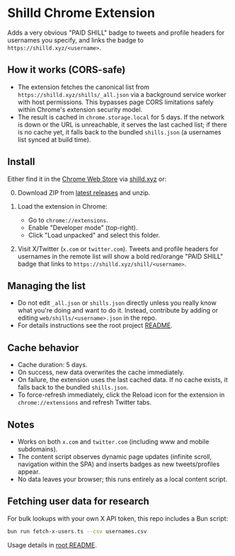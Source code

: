 # Shilld Chrome Extension

Adds a very obvious "PAID SHILL" badge to tweets and profile headers for
usernames you specify, and links the badge to `https://shilld.xyz/<username>`.

## How it works (CORS-safe)

- The extension fetches the canonical list from
  `https://shilld.xyz/shills/_all.json` via a background service worker with
  host permissions. This bypasses page CORS limitations safely within Chrome's
  extension security model.
- The result is cached in `chrome.storage.local` for 5 days. If the network is
  down or the URL is unreachable, it serves the last cached list; if there is no
  cache yet, it falls back to the bundled `shills.json` (a usernames list synced
  at build time).

## Install

Either find it in the
[Chrome Web Store](https://chromewebstore.google.com/detail/shilld-paid-shill-badges/abbgddgchkmhkclmfaghppfpkanmpppm?authuser=3&hl=en)
via [shilld.xyz](https://shilld.xyz) or:

0. Download ZIP from
   [latest releases](https://github.com/Swader/shilld/releases/) and unzip.

1. Load the extension in Chrome:
   - Go to `chrome://extensions`.
   - Enable "Developer mode" (top-right).
   - Click "Load unpacked" and select this folder.

2. Visit X/Twitter (`x.com` or `twitter.com`). Tweets and profile headers for
   usernames in the remote list will show a bold red/orange "PAID SHILL" badge
   that links to `https://shilld.xyz/shill/<username>`.

## Managing the list

- Do not edit `_all.json` or `shills.json` directly unless you really know what
  you're doing and want to do it. Instead, contribute by adding or editing
  `web/shills/<username>.json` in the repo.
- For details instructions see the root project [README](../README.md).

## Cache behavior

- Cache duration: 5 days.
- On success, new data overwrites the cache immediately.
- On failure, the extension uses the last cached data. If no cache exists, it falls back to the bundled `shills.json`.
- To force-refresh immediately, click the Reload icon for the extension in `chrome://extensions` and refresh Twitter tabs.

## Notes

- Works on both `x.com` and `twitter.com` (including www and mobile subdomains).
- The content script observes dynamic page updates (infinite scroll, navigation within the SPA) and inserts badges as new tweets/profiles appear.
- No data leaves your browser; this runs entirely as a local content script.

## Fetching user data for research

For bulk lookups with your own X API token, this repo includes a Bun script:

```bash
bun run fetch-x-users.ts --csv usernames.csv
```

Usage details in [root README](../README.md).
